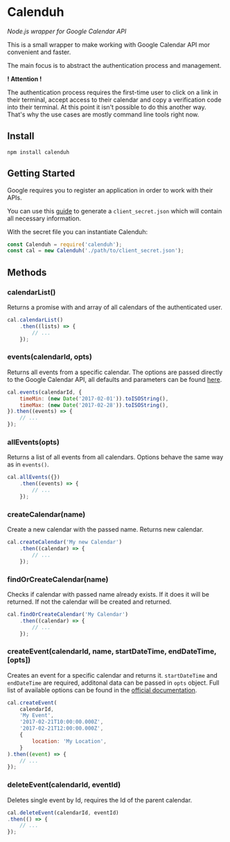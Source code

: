 # Calenduh
*Node.js wrapper for Google Calendar API*

This is a small wrapper to make working with Google Calendar API mor convenient and faster.

The main focus is to abstract the authentication process and management.

**! Attention !**

The authentication process requires the first-time user to click on a link in their terminal, accept access to their calendar and copy a verification code into their terminal.
At this point it isn't possible to do this another way.
That's why the use cases are mostly command line tools right now.

## Install
```
npm install calenduh
```

## Getting Started
Google requires you to register an application in order to work with their APIs.

You can use this [guide](https://developers.google.com/google-apps/calendar/quickstart/nodejs#step_1_turn_on_the_api_name) to generate a `client_secret.json` which will contain all necessary information.

With the secret file you can instantiate Calenduh:
```js
const Calenduh = require('calenduh');
const cal = new Calenduh('./path/to/client_secret.json');
```

## Methods
### calendarList()
Returns a promise with and array of all calendars of the authenticated user.
```js
cal.calendarList()
    .then((lists) => {
        // ...
    });
```

### events(calendarId, opts)
Returns all events from a specific calendar.
The options are passed directly to the Google Calendar API, all defaults and parameters can be found [here](https://developers.google.com/google-apps/calendar/v3/reference/events/list).
```js
cal.events(calendarId, {
    timeMin: (new Date('2017-02-01')).toISOString(),
    timeMax: (new Date('2017-02-28')).toISOString(),
}).then((events) => {
    // ...
});
```

### allEvents(opts)
Returns a list of all events from all calendars.
Options behave the same way as in `events()`.
```js
cal.allEvents({})
    .then((events) => {
        // ...
    });
```

### createCalendar(name)
Create a new calendar with the passed name.
Returns new calendar.
```js
cal.createCalendar('My new Calendar')
    .then((calendar) => {
        // ...
    });
```

### findOrCreateCalendar(name)
Checks if calendar with passed name already exists.
If it does it will be returned.
If not the calendar will be created and returned.
```js
cal.findOrCreateCalendar('My Calendar')
    .then((calendar) => {
        // ...
    });
```

### createEvent(calendarId, name, startDateTime, endDateTime, [opts])
Creates an event for a specific calendar and returns it.
`startDateTime` and `endDateTime` are required, additonal data can be passed in `opts` object.
Full list of available options can be found in the [official documentation](https://developers.google.com/google-apps/calendar/v3/reference/events/insert).
```js
cal.createEvent(
    calendarId,
    'My Event',
    '2017-02-21T10:00:00.000Z',
    '2017-02-21T12:00:00.000Z',
    {
        location: 'My Location',
    }
).then((event) => {
    // ...
});
```

### deleteEvent(calendarId, eventId)
Deletes single event by Id, requires the Id of the parent calendar.
```js
cal.deleteEvent(calendarId, eventId)
.then(() => {
    // ...
});
```
